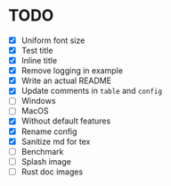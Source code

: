 # TODO

- [x] Uniform font size
- [x] Test title
- [x] Inline title
- [x] Remove logging in example
- [x] Write an actual README
- [x] Update comments in `table` and `config`
- [ ] Windows
- [ ] MacOS
- [x] Without default features
- [x] Rename config
- [x] Sanitize md for tex
- [ ] Benchmark
- [ ] Splash image
- [ ] Rust doc images